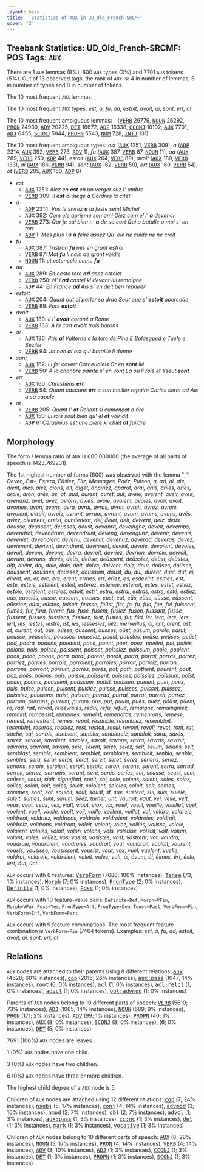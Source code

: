 ```yaml
---
layout: base
title:  'Statistics of AUX in UD_Old_French-SRCMF'
udver: '2'
---
```


## Treebank Statistics: UD_Old_French-SRCMF: POS Tags: `AUX`

There are 1 `AUX` lemmas (8%), 600 `AUX` types (3%) and 7701 `AUX` tokens (5%).
Out of 13 observed tags, the rank of `AUX` is: 4 in number of lemmas, 6 in number of types and 8 in number of tokens.

The 10 most frequent `AUX` lemmas: <em>_</em>

The 10 most frequent `AUX` types:  <em>est, a, fu, ad, estoit, avoit, ai, sont, ert, ot</em>

The 10 most frequent ambiguous lemmas: <em>_</em> (<tt><a href="fro_srcmf-pos-VERB.html">VERB</a></tt> 29779, <tt><a href="fro_srcmf-pos-NOUN.html">NOUN</a></tt> 26292, <tt><a href="fro_srcmf-pos-PRON.html">PRON</a></tt> 24930, <tt><a href="fro_srcmf-pos-ADV.html">ADV</a></tt> 20225, <tt><a href="fro_srcmf-pos-DET.html">DET</a></tt> 16672, <tt><a href="fro_srcmf-pos-ADP.html">ADP</a></tt> 16338, <tt><a href="fro_srcmf-pos-CCONJ.html">CCONJ</a></tt> 10102, <tt><a href="fro_srcmf-pos-AUX.html">AUX</a></tt> 7701, <tt><a href="fro_srcmf-pos-ADJ.html">ADJ</a></tt> 6455, <tt><a href="fro_srcmf-pos-SCONJ.html">SCONJ</a></tt> 5844, <tt><a href="fro_srcmf-pos-PROPN.html">PROPN</a></tt> 5543, <tt><a href="fro_srcmf-pos-NUM.html">NUM</a></tt> 728, <tt><a href="fro_srcmf-pos-INTJ.html">INTJ</a></tt> 131)

The 10 most frequent ambiguous types:  <em>est</em> (<tt><a href="fro_srcmf-pos-AUX.html">AUX</a></tt> 1251, <tt><a href="fro_srcmf-pos-VERB.html">VERB</a></tt> 309), <em>a</em> (<tt><a href="fro_srcmf-pos-ADP.html">ADP</a></tt> 2314, <tt><a href="fro_srcmf-pos-AUX.html">AUX</a></tt> 392, <tt><a href="fro_srcmf-pos-VERB.html">VERB</a></tt> 273, <tt><a href="fro_srcmf-pos-ADV.html">ADV</a></tt> 1), <em>fu</em> (<tt><a href="fro_srcmf-pos-AUX.html">AUX</a></tt> 387, <tt><a href="fro_srcmf-pos-VERB.html">VERB</a></tt> 87, <tt><a href="fro_srcmf-pos-NOUN.html">NOUN</a></tt> 11), <em>ad</em> (<tt><a href="fro_srcmf-pos-AUX.html">AUX</a></tt> 289, <tt><a href="fro_srcmf-pos-VERB.html">VERB</a></tt> 250, <tt><a href="fro_srcmf-pos-ADP.html">ADP</a></tt> 44), <em>estoit</em> (<tt><a href="fro_srcmf-pos-AUX.html">AUX</a></tt> 204, <tt><a href="fro_srcmf-pos-VERB.html">VERB</a></tt> 89), <em>avoit</em> (<tt><a href="fro_srcmf-pos-AUX.html">AUX</a></tt> 189, <tt><a href="fro_srcmf-pos-VERB.html">VERB</a></tt> 133), <em>ai</em> (<tt><a href="fro_srcmf-pos-AUX.html">AUX</a></tt> 186, <tt><a href="fro_srcmf-pos-VERB.html">VERB</a></tt> 94), <em>sont</em> (<tt><a href="fro_srcmf-pos-AUX.html">AUX</a></tt> 162, <tt><a href="fro_srcmf-pos-VERB.html">VERB</a></tt> 50), <em>ert</em> (<tt><a href="fro_srcmf-pos-AUX.html">AUX</a></tt> 160, <tt><a href="fro_srcmf-pos-VERB.html">VERB</a></tt> 54), <em>ot</em> (<tt><a href="fro_srcmf-pos-VERB.html">VERB</a></tt> 205, <tt><a href="fro_srcmf-pos-AUX.html">AUX</a></tt> 150, <tt><a href="fro_srcmf-pos-ADP.html">ADP</a></tt> 6)


* <em>est</em>
  * <tt><a href="fro_srcmf-pos-AUX.html">AUX</a></tt> 1251: <em>Alez en <b>est</b> en un verger suz l' umbre</em>
  * <tt><a href="fro_srcmf-pos-VERB.html">VERB</a></tt> 309: <em>Il <b>est</b> al siege a Cordres la citet</em>
* <em>a</em>
  * <tt><a href="fro_srcmf-pos-ADP.html">ADP</a></tt> 2314: <em>Vos le sivrez <b>a</b> la feste seint Michel</em>
  * <tt><a href="fro_srcmf-pos-AUX.html">AUX</a></tt> 392: <em>Com ele aprisme son ami Oiez com el l' <b>a</b> devanci</em>
  * <tt><a href="fro_srcmf-pos-VERB.html">VERB</a></tt> 273: <em>Qar je sai bien n' <b>a</b> de sa cort Qui a batalle o moi s' en tort</em>
  * <tt><a href="fro_srcmf-pos-ADV.html">ADV</a></tt> 1: <em>Mes plus i a <b>a</b> feire assez Qu' ele ne cuide ne ne croit</em>
* <em>fu</em>
  * <tt><a href="fro_srcmf-pos-AUX.html">AUX</a></tt> 387: <em>Tristran <b>fu</b> mis en grant esfroi</em>
  * <tt><a href="fro_srcmf-pos-VERB.html">VERB</a></tt> 87: <em>Mot <b>fu</b> li nain de grant voidie</em>
  * <tt><a href="fro_srcmf-pos-NOUN.html">NOUN</a></tt> 11: <em>et estencele cume <b>fu</b></em>
* <em>ad</em>
  * <tt><a href="fro_srcmf-pos-AUX.html">AUX</a></tt> 289: <em>En ceste tere <b>ad</b> asez osteiet</em>
  * <tt><a href="fro_srcmf-pos-VERB.html">VERB</a></tt> 250: <em>N' i <b>ad</b> castel ki devant lui remaigne</em>
  * <tt><a href="fro_srcmf-pos-ADP.html">ADP</a></tt> 44: <em>En France <b>ad</b> Ais s' en deit ben repairer</em>
* <em>estoit</em>
  * <tt><a href="fro_srcmf-pos-AUX.html">AUX</a></tt> 204: <em>Quant out oï parler sa drue Sout que s' <b>estoit</b> aperceüe</em>
  * <tt><a href="fro_srcmf-pos-VERB.html">VERB</a></tt> 89: <em>Fors <b>estoit</b></em>
* <em>avoit</em>
  * <tt><a href="fro_srcmf-pos-AUX.html">AUX</a></tt> 189: <em>Il l' <b>avoit</b> coroné a Rome</em>
  * <tt><a href="fro_srcmf-pos-VERB.html">VERB</a></tt> 133: <em>A la cort <b>avoit</b> trois barons</em>
* <em>ai</em>
  * <tt><a href="fro_srcmf-pos-AUX.html">AUX</a></tt> 186: <em>Pris <b>ai</b> Valterne e la tere de Pine E Balasgued e Tuele e Sezilie</em>
  * <tt><a href="fro_srcmf-pos-VERB.html">VERB</a></tt> 94: <em>Jo nen <b>ai</b> ost qui bataille li dunne</em>
* <em>sont</em>
  * <tt><a href="fro_srcmf-pos-AUX.html">AUX</a></tt> 162: <em>Li fel covert Corneualeis Or en <b>sont</b> lié</em>
  * <tt><a href="fro_srcmf-pos-VERB.html">VERB</a></tt> 50: <em>A la chanbre painte s' en vont La ou li rois et Yseut <b>sont</b></em>
* <em>ert</em>
  * <tt><a href="fro_srcmf-pos-AUX.html">AUX</a></tt> 160: <em>Chrestïens <b>ert</b></em>
  * <tt><a href="fro_srcmf-pos-VERB.html">VERB</a></tt> 54: <em>Quant cascuns <b>ert</b> a sun meillor repaire Carles serat ad Ais a sa capele</em>
* <em>ot</em>
  * <tt><a href="fro_srcmf-pos-VERB.html">VERB</a></tt> 205: <em>Quant l' <b>ot</b> Rollant si cumençat a rire</em>
  * <tt><a href="fro_srcmf-pos-AUX.html">AUX</a></tt> 150: <em>Li rois sout bien qu' el <b>ot</b> voir dit</em>
  * <tt><a href="fro_srcmf-pos-ADP.html">ADP</a></tt> 6: <em>Ceraunius est une piere ki chiét <b>ot</b> fuildre</em>

## Morphology

The form / lemma ratio of `AUX` is 600.000000 (the average of all parts of speech is 1423.769231).

The 1st highest number of forms (600) was observed with the lemma “_”: <em>Deven, Est-, Estera, Eüsiez, Filz, Messages, Poëz, Puison, a, ad, ai, aie, aient, aies, aiez, aions, ait, alget, anpiriez, aparut, arai, ariis, ariiés, ariés, aroie, aron, arés, as, at, aud, aurent, auret, aut, aveie, aveient, aveir, aveit, avenanz, avet, avez, avions, aviés, avoie, avoient, avoies, avoir, avoit, avomes, avon, avons, avra, avrai, avras, avrat, avreit, avrez, avroie, avroient, avroit, avroiz, avront, avrum, avrunt, avum, avums, avuns, avés, avïez, cleiment, creist, cuntienent, dei, deiet, deit, deivent, deiz, deus, deusse, deussent, deusses, deust, devanra, deveingne, deveit, devemps, devendrat, devendrum, devendrunt, deveng, devengunz, devenir, devenis, devenist, devenoient, devenu, devenut, devenuz, deverad, deveras, devez, devienent, devient, devindrent, devinrent, devint, devoie, devoient, devoies, devoit, devom, devons, devra, devreit, devriez, devrion, devroie, devroit, devum, devuns, devés, deüs, deüse, deüssent, deüssiez, deüst, deüstes, dift, divint, doi, doie, dois, doit, doive, doivent, doiz, dout, doüses, doüsez, doüssent, doüsses, doüssez, doüssum, doüst, du, dui, durent, dust, dut, ei, eirent, en, er, erc, ere, erent, ermes, ert, erïez, es, esdevint, esmes, est, este, esteie, esteient, esteit, esterez, esteroie, esteroit, estes, estet, estiez, estoie, estoient, estoies, estoit, estr', estra, estrai, estras, estre, esté, estïez, eus, eusciés, eusse, eussent, eusses, eust, eut, eüs, eüse, eüsse, eüssent, eüssiez, eüst, eüstes, feisoit, feusse, feüst, fist, fo, fu, fud, fue, fui, fuissent, fumes, fur, fura, furent, fus, fuse, fusent, fusiez, fuson, fussant, fusse, fussent, fusses, fussiens, fussiez, fust, fustes, fut, fúd, ier, ierc, iere, iers, iert, ies, iestes, iestre, ist, iés, lessesiez, liez, merveillus, oi, ont, orent, ost, ot, ourent, out, oüs, oüsse, oüssent, oüsses, oüst, oüsum, parole, parut, peusce, peusciés, peusses, peussiez, peust, peustes, peüse, peüses, peüst, pod, podra, poduns, poedent, poeit, poent, poet, poez, poeënt, poi, poiiés, poions, pois, poisse, poissent, poisset, poissiez, poissum, pooie, pooient, pooit, poon, poons, pora, porai, porent, poroit, porra, porrai, porras, porrez, porriez, porriés, porroie, porroient, porroies, porroit, porroiz, porron, porrons, porront, porrum, porrés, porés, pot, poth, pothent, pourent, pout, poz, poés, poïons, poïs, poïsse, poïssent, poïsses, poïssiez, poïssum, poïst, poüm, poüms, poüssent, poüssum, poüst, poüsum, pueent, puet, puez, puis, puise, puisen, puisent, puisiez, puisse, puisses, puisset, puissez, puissiez, puissons, puist, puisum, purrad, purrai, purrat, purreit, purrez, purrum, purruns, purrunt, purum, pus, put, puum, pués, puëz, póüst, püent, ra, rad, rait, ravoit, redevroies, redui, refu, refud, remaigne, remaingniez, remaint, remassist, remeines, remeint, remendras, remenrons, remese, remest, remestrent, remés, repot, resanble, resanblez, resembloit, resenblet, reseras, resoiez, rest, restoit, resui, revoel, revoil, revot, ront, rot, sache, sai, sanble, sanblent, sanbler, sanbleroiz, sanbloit, sarai, sarés, savez, savoie, savoient, savoies, savoit, savons, savra, savras, savroit, savrons, savront, savum, seie, seient, seies, seiez, seit, seium, seiuns, selt, semblast, semble, semblent, semblet, sembloies, sembloit, senbla, senble, senbles, sera, serai, seras, serat, sereit, seret, serez, seriens, seriez, serions, seroie, seroient, seroit, seroiz, seron, serons, seront, serra, serrad, serreit, serrez, serrums, serunt, seré, serés, serïez, set, seusse, seust, seut, seüsse, seüst, sialt, signefiad, soelt, soi, soie, soiens, soient, soies, soiez, soiiés, soion, soit, soiés, soleit, soloient, soloies, soloit, solt, somes, sommes, sont, sot, souloit, sout, soüst, st, sue, suelent, sui, suis, suleie, suleit, sumes, sunt, surum, sééz, turner, unt, vauroit, vaut, vel, velle, velt, veus, veut, veuz, vex, vialt, viaut, viax, vix, voeil, voeill, voeille, voeillet, voel, voelent, voell, voelle, voelt, voil, voille, voillent, voillet, vol, voldra, voldreie, voldrent, voldriez, voldrions, voldroie, voldroient, voldroies, voldroit, voldroiz, voldrons, voldront, voleit, volent, volez, voliiés, volisse, voloie, voloient, voloies, voloit, volon, volons, vols, volsisse, volsist, volt, volum, volunt, volés, volïez, vos, vosist, vosistes, vost, vostrent, vot, voudra, voudroie, voudroient, voudroies, voudroit, voul, vouldroit, vouloit, vourent, vousis, vousisse, vousissent, vousist, vout, vox, vuel, vuelent, vuelle, vuldrat, vuldreie, vuldreient, vuleit, vulez, vult, ái, ávum, áí, éimes, ért, éste, íert, óut, únt</em>.

`AUX` occurs with 6 features: <tt><a href="fro_srcmf-feat-VerbForm.html">VerbForm</a></tt> (7686; 100% instances), <tt><a href="fro_srcmf-feat-Tense.html">Tense</a></tt> (73; 1% instances), <tt><a href="fro_srcmf-feat-Morph.html">Morph</a></tt> (7; 0% instances), <tt><a href="fro_srcmf-feat-PronType.html">PronType</a></tt> (2; 0% instances), <tt><a href="fro_srcmf-feat-Definite.html">Definite</a></tt> (1; 0% instances), <tt><a href="fro_srcmf-feat-Poss.html">Poss</a></tt> (1; 0% instances)

`AUX` occurs with 10 feature-value pairs: `Definite=Def`, `Morph=VFin`, `Morph=VPar`, `Poss=Yes`, `PronType=Art`, `PronType=Dem`, `Tense=Past`, `VerbForm=Fin`, `VerbForm=Inf`, `VerbForm=Part`

`AUX` occurs with 9 feature combinations.
The most frequent feature combination is `VerbForm=Fin` (7464 tokens).
Examples: <em>est, a, fu, ad, estoit, avoit, ai, sont, ert, ot</em>


## Relations

`AUX` nodes are attached to their parents using 8 different relations: <tt><a href="fro_srcmf-dep-aux.html">aux</a></tt> (4628; 60% instances), <tt><a href="fro_srcmf-dep-cop.html">cop</a></tt> (2016; 26% instances), <tt><a href="fro_srcmf-dep-aux-pass.html">aux:pass</a></tt> (1047; 14% instances), <tt><a href="fro_srcmf-dep-root.html">root</a></tt> (6; 0% instances), <tt><a href="fro_srcmf-dep-acl.html">acl</a></tt> (1; 0% instances), <tt><a href="fro_srcmf-dep-acl-relcl.html">acl:relcl</a></tt> (1; 0% instances), <tt><a href="fro_srcmf-dep-advcl.html">advcl</a></tt> (1; 0% instances), <tt><a href="fro_srcmf-dep-obl-advmod.html">obl:advmod</a></tt> (1; 0% instances)

Parents of `AUX` nodes belong to 10 different parts of speech: <tt><a href="fro_srcmf-pos-VERB.html">VERB</a></tt> (5610; 73% instances), <tt><a href="fro_srcmf-pos-ADJ.html">ADJ</a></tt> (1065; 14% instances), <tt><a href="fro_srcmf-pos-NOUN.html">NOUN</a></tt> (689; 9% instances), <tt><a href="fro_srcmf-pos-PRON.html">PRON</a></tt> (171; 2% instances), <tt><a href="fro_srcmf-pos-ADV.html">ADV</a></tt> (99; 1% instances), <tt><a href="fro_srcmf-pos-PROPN.html">PROPN</a></tt> (40; 1% instances), <tt><a href="fro_srcmf-pos-AUX.html">AUX</a></tt> (8; 0% instances), <tt><a href="fro_srcmf-pos-SCONJ.html">SCONJ</a></tt> (8; 0% instances),  (6; 0% instances), <tt><a href="fro_srcmf-pos-DET.html">DET</a></tt> (5; 0% instances)

7691 (100%) `AUX` nodes are leaves.

1 (0%) `AUX` nodes have one child.

3 (0%) `AUX` nodes have two children.

6 (0%) `AUX` nodes have three or more children.

The highest child degree of a `AUX` node is 5.

Children of `AUX` nodes are attached using 12 different relations: <tt><a href="fro_srcmf-dep-cop.html">cop</a></tt> (7; 24% instances), <tt><a href="fro_srcmf-dep-nsubj.html">nsubj</a></tt> (5; 17% instances), <tt><a href="fro_srcmf-dep-conj.html">conj</a></tt> (4; 14% instances), <tt><a href="fro_srcmf-dep-advmod.html">advmod</a></tt> (3; 10% instances), <tt><a href="fro_srcmf-dep-nmod.html">nmod</a></tt> (2; 7% instances), <tt><a href="fro_srcmf-dep-obl.html">obl</a></tt> (2; 7% instances), <tt><a href="fro_srcmf-dep-advcl.html">advcl</a></tt> (1; 3% instances), <tt><a href="fro_srcmf-dep-aux-pass.html">aux:pass</a></tt> (1; 3% instances), <tt><a href="fro_srcmf-dep-cc-nc.html">cc:nc</a></tt> (1; 3% instances), <tt><a href="fro_srcmf-dep-det.html">det</a></tt> (1; 3% instances), <tt><a href="fro_srcmf-dep-mark.html">mark</a></tt> (1; 3% instances), <tt><a href="fro_srcmf-dep-vocative.html">vocative</a></tt> (1; 3% instances)

Children of `AUX` nodes belong to 10 different parts of speech: <tt><a href="fro_srcmf-pos-AUX.html">AUX</a></tt> (8; 28% instances), <tt><a href="fro_srcmf-pos-NOUN.html">NOUN</a></tt> (5; 17% instances), <tt><a href="fro_srcmf-pos-PRON.html">PRON</a></tt> (4; 14% instances), <tt><a href="fro_srcmf-pos-VERB.html">VERB</a></tt> (4; 14% instances), <tt><a href="fro_srcmf-pos-ADV.html">ADV</a></tt> (3; 10% instances), <tt><a href="fro_srcmf-pos-ADJ.html">ADJ</a></tt> (1; 3% instances), <tt><a href="fro_srcmf-pos-CCONJ.html">CCONJ</a></tt> (1; 3% instances), <tt><a href="fro_srcmf-pos-DET.html">DET</a></tt> (1; 3% instances), <tt><a href="fro_srcmf-pos-PROPN.html">PROPN</a></tt> (1; 3% instances), <tt><a href="fro_srcmf-pos-SCONJ.html">SCONJ</a></tt> (1; 3% instances)

